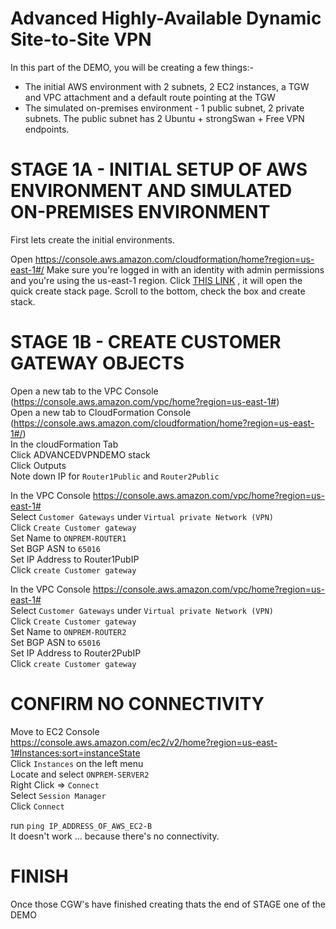# Advanced Highly-Available Dynamic Site-to-Site VPN

In this part of the DEMO, you will be creating a few things:-

- The initial AWS environment with 2 subnets, 2 EC2 instances, a TGW and VPC attachment and a default route pointing at the TGW
- The simulated on-premises environment - 1 public subnet, 2 private subnets. The public subnet has 2 Ubuntu + strongSwan + Free VPN endpoints.

# STAGE 1A - INITIAL SETUP OF AWS ENVIRONMENT AND SIMULATED ON-PREMISES ENVIRONMENT

First lets create the initial environments.

Open https://console.aws.amazon.com/cloudformation/home?region=us-east-1#/
Make sure you're logged in with an identity with admin permissions and you're using the us-east-1 region.
Click [THIS LINK](https://console.aws.amazon.com/cloudformation/home?region=us-east-1#/stacks/create/review?templateURL=https://learn-cantrill-labs.s3.amazonaws.com/aws-hybrid-bgpvpn/BGPVPNINFRA.yaml&stackName=ADVANCEDVPNDEMO) , it will open the quick create stack page. Scroll to the bottom, check the box and create stack.

# STAGE 1B - CREATE CUSTOMER GATEWAY OBJECTS 

Open a new tab to the VPC Console (https://console.aws.amazon.com/vpc/home?region=us-east-1#)  
Open a new tab to CloudFormation Console (https://console.aws.amazon.com/cloudformation/home?region=us-east-1#/)  
In the cloudFormation Tab  
Click ADVANCEDVPNDEMO stack  
Click Outputs  
Note down IP for `Router1Public` and `Router2Public`  

In the VPC Console https://console.aws.amazon.com/vpc/home?region=us-east-1#  
Select `Customer Gateways` under `Virtual private Network (VPN)`  
Click `Create Customer gateway`  
Set Name to `ONPREM-ROUTER1`  
Set BGP ASN to `65016`  
Set IP Address to Router1PubIP  
Click `create Customer gateway`  

In the VPC Console https://console.aws.amazon.com/vpc/home?region=us-east-1#  
Select `Customer Gateways` under `Virtual private Network (VPN)`  
Click `Create Customer gateway`  
Set Name to `ONPREM-ROUTER2`   
Set BGP ASN to `65016`  
Set IP Address to Router2PubIP  
Click `create Customer gateway`  

# CONFIRM NO CONNECTIVITY

Move to EC2 Console  
https://console.aws.amazon.com/ec2/v2/home?region=us-east-1#Instances:sort=instanceState  
Click `Instances` on the left menu  
Locate and select `ONPREM-SERVER2`  
Right Click => `Connect`  
Select `Session Manager`  
Click `Connect`  

run `ping IP_ADDRESS_OF_AWS_EC2-B`  
It doesn't work ... because there's no connectivity.


# FINISH

Once those CGW's have finished creating thats the end of STAGE one of the DEMO
